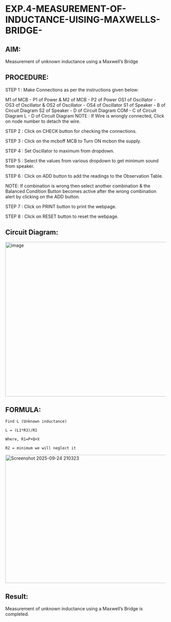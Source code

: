 # EXP.4-MEASUREMENT-OF-INDUCTANCE-UISING-MAXWELLS-BRIDGE-
## AIM:
Measurement of unknown inductance using a Maxwell’s Bridge

## PROCEDURE:

STEP 1 : Make Connections as per the instructions given below:

M1 of MCB - P1 of Power & M2 of MCB - P2 of Power
OS1 of Oscillator - OS3 of Oscillator & OS2 of Oscillator - OS4 of Oscillator
S1 of Speaker - B of Circuit Diagram
S2 of Speaker - D of Circuit Diagram
COM - C of Circuit Diagram
L - D of Circuit Diagram
NOTE : If Wire is wrongly connected, Click on node number to detach the wire.

STEP 2 : Click on   CHECK  button for checking the connections.

STEP 3 : Click on the mcboff MCB to Turn ON mcbon the supply.

STEP 4 : Set Oscillator to maximum from dropdown.

STEP 5 : Select the values from various dropdown to get minimum sound from speaker.

STEP 6 : Click on   ADD  button to add the readings to the Observation Table.

NOTE: If combination is wrong then select another combination & the Balanced Condition Button becomes active after the wrong combination alert by clicking on the ADD button.

STEP 7 : Click on   PRINT  button to print the webpage.

STEP 8 : Click on   RESET  button to reset the webpage.


## Circuit Diagram:
<img width="1205" height="486" alt="image" src="https://github.com/user-attachments/assets/bce94cac-3026-4598-aa57-0df0a5b7dbc1" />



## FORMULA: 
    Find L (Unknown inductance)

    L = (L1*R3)/R1

    Where, R1=P+Q+X

    R2 = minimum we will neglect it

<img width="826" height="403" alt="Screenshot 2025-09-24 210323" src="https://github.com/user-attachments/assets/01d69fd9-1f5e-4eb9-85d3-de097dab995a" />

  ## Result: 

Measurement of unknown inductance using a Maxwell’s Bridge is completed.
